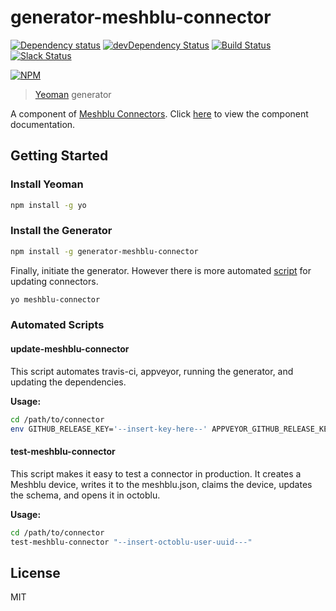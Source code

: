 # generator-meshblu-connector

[![Dependency status](http://img.shields.io/david/octoblu/generator-meshblu-connector.svg?style=flat)](https://david-dm.org/octoblu/generator-meshblu-connector)
[![devDependency Status](http://img.shields.io/david/dev/octoblu/generator-meshblu-connector.svg?style=flat)](https://david-dm.org/octoblu/generator-meshblu-connector#info=devDependencies)
[![Build Status](http://img.shields.io/travis/octoblu/generator-meshblu-connector.svg?style=flat&branch=master)](https://travis-ci.org/octoblu/generator-meshblu-connector)
[![Slack Status](http://community-slack.octoblu.com/badge.svg)](http://community-slack.octoblu.com)

[![NPM](https://nodei.co/npm/generator-meshblu-connector.svg?style=flat)](https://npmjs.org/package/generator-meshblu-connector)

> [Yeoman](http://yeoman.io) generator

A component of [Meshblu Connectors](https://meshblu-connectors.readme.io). Click [here](https://meshblu-connectors.readme.io/docs/connector-generator) to view the component documentation.

## Getting Started

### Install Yeoman

```bash
npm install -g yo
```

### Install the Generator

```bash
npm install -g generator-meshblu-connector
```

Finally, initiate the generator. However there is more automated [script](#update-meshblu-connector) for updating connectors.

```bash
yo meshblu-connector
```

### Automated Scripts

#### update-meshblu-connector

This script automates travis-ci, appveyor, running the generator, and updating the dependencies.

**Usage:**

```bash
cd /path/to/connector
env GITHUB_RELEASE_KEY='--insert-key-here--' APPVEYOR_GITHUB_RELEASE_KEY='--insert-key-here--' update-meshblu-connector
```

#### test-meshblu-connector

This script makes it easy to test a connector in production. It creates a Meshblu device, writes it to the meshblu.json, claims the device, updates the schema, and opens it in octoblu.

**Usage:**

```bash
cd /path/to/connector
test-meshblu-connector "--insert-octoblu-user-uuid---"
```

## License

MIT
